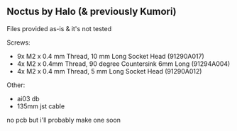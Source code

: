 ## Noctus by Halo (& previously Kumori)

Files provided as-is & it's not tested

Screws:

- 9x M2 x 0.4 mm Thread, 10 mm Long Socket Head (91290A017)
- 4x M2 x 0.4mm Thread, 90 degree Countersink 6mm Long (91294A004)
- 4x M2 x 0.4 mm Thread, 5 mm Long Socket Head (91290A012)



Other:

- ai03 db
- 135mm jst cable



no pcb but i'll probably make one soon
